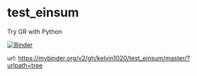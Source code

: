 # test_einsum
Try GR with Python

[![Binder](https://mybinder.org/badge_logo.svg)](https://mybinder.org/v2/gh/kelvin1020/test_einsum/master/?urlpath=tree)


url: https://mybinder.org/v2/gh/kelvin1020/test_einsum/master/?urlpath=tree
